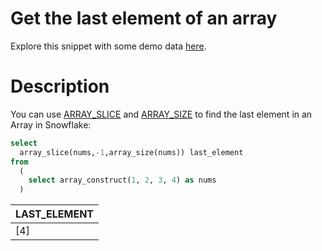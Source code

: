 # Get the last element of an array
Explore this snippet with some demo data [here](https://count.co/n/rybQwRV3JJh?vm=e).



# Description
You can use [ARRAY_SLICE](https://docs.snowflake.com/en/sql-reference/functions/array_slice.html) and [ARRAY_SIZE](https://docs.snowflake.com/en/sql-reference/functions/array_size.html) to find the last element in an Array in Snowflake: 

```sql
select 
  array_slice(nums,-1,array_size(nums)) last_element
from 
  (
    select array_construct(1, 2, 3, 4) as nums
  )
```
| LAST_ELEMENT |
| --- |
| [4] |
